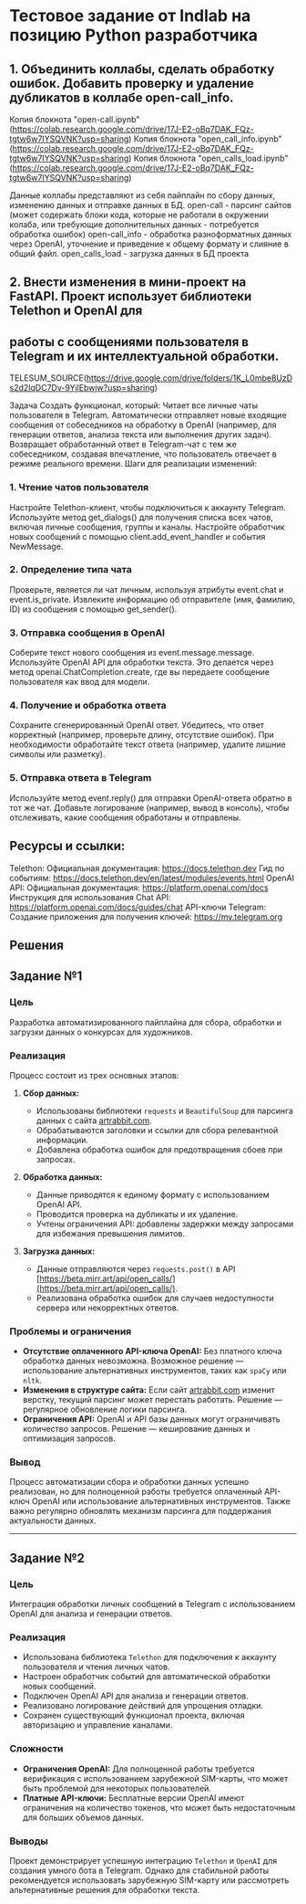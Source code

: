 # Тестовое задание от Indlab на позицию Python разработчика

## 1. Объединить коллабы, сделать обработку ошибок. Добавить проверку и удаление дубликатов в коллабе open-call_info.

Копия блокнота "open-call.ipynb"(https://colab.research.google.com/drive/17J-E2-oBq7DAK_FQz-tgtw6w7IYSQVNK?usp=sharing)
Копия блокнота "open_call_info.ipynb"(https://colab.research.google.com/drive/17J-E2-oBq7DAK_FQz-tgtw6w7IYSQVNK?usp=sharing)
Копия блокнота "open_calls_load.ipynb"(https://colab.research.google.com/drive/17J-E2-oBq7DAK_FQz-tgtw6w7IYSQVNK?usp=sharing)

Данные коллабы представляют из себя пайплайн по сбору данных, изменению данных и отправке данных в БД.
open-call - парсинг сайтов (может содержать блоки кода, которые не работали в окружении колаба, или 
требующие дополнительных данных - потребуется обработка ошибок)
open-call_info - обработка разноформатных данных через OpenAI, уточнение и приведение к общему 
формату и слияние в общий файл.
open_calls_load - загрузка данных в БД проекта


## 2. Внести изменения в мини-проект на FastAPI. Проект использует библиотеки Telethon и OpenAI для 
## работы с сообщениями пользователя в Telegram и их интеллектуальной обработки.

TELESUM_SOURCE(https://drive.google.com/drive/folders/1K_L0mbe8UzDs2d2IqDC7Dv-9YjlEbwjw?usp=sharing)

Задача
Создать функционал, который:
Читает все личные чаты пользователя в Telegram.
Автоматически отправляет новые входящие сообщения от собеседников на обработку в OpenAI (например, 
для генерации ответов, анализа текста или выполнения других задач).
Возвращает обработанный ответ в Telegram-чат с тем же собеседником, создавая впечатление, что 
пользователь отвечает в режиме реального времени.
Шаги для реализации изменений:
### 1. Чтение чатов пользователя
Настройте Telethon-клиент, чтобы подключиться к аккаунту Telegram.
Используйте метод get_dialogs() для получения списка всех чатов, включая личные сообщения, группы и каналы.
Настройте обработчик новых сообщений с помощью client.add_event_handler и события NewMessage.
### 2. Определение типа чата
Проверьте, является ли чат личным, используя атрибуты event.chat и event.is_private.
Извлеките информацию об отправителе (имя, фамилию, ID) из сообщения с помощью get_sender().
### 3. Отправка сообщения в OpenAI
Соберите текст нового сообщения из event.message.message.
Используйте OpenAI API для обработки текста. Это делается через метод openai.ChatCompletion.create, 
где вы передаете сообщение пользователя как ввод для модели.
### 4. Получение и обработка ответа
Сохраните сгенерированный OpenAI ответ.
Убедитесь, что ответ корректный (например, проверьте длину, отсутствие ошибок).
При необходимости обработайте текст ответа (например, удалите лишние символы или разметку).
### 5. Отправка ответа в Telegram
Используйте метод event.reply() для отправки OpenAI-ответа обратно в тот же чат.
Добавьте логирование (например, вывод в консоль), чтобы отслеживать, какие сообщения обработаны и отправлены.
## Ресурсы и ссылки:
Telethon:
Официальная документация: https://docs.telethon.dev
Гид по событиям: https://docs.telethon.dev/en/latest/modules/events.html
OpenAI API:
Официальная документация: https://platform.openai.com/docs
Инструкция для использования Chat API: https://platform.openai.com/docs/guides/chat
API-ключи Telegram:
Создание приложения для получения ключей: https://my.telegram.org

## Решения

## Задание №1

### Цель
Разработка автоматизированного пайплайна для сбора, обработки и загрузки данных о конкурсах для художников.

### Реализация
Процесс состоит из трех основных этапов:

1. **Сбор данных:**
   - Использованы библиотеки `requests` и `BeautifulSoup` для парсинга данных с сайта [artrabbit.com](https://artrabbit.com).
   - Обрабатываются заголовки и ссылки для сбора релевантной информации.
   - Добавлена обработка ошибок для предотвращения сбоев при запросах.

2. **Обработка данных:**
   - Данные приводятся к единому формату с использованием OpenAI API.
   - Проводится проверка на дубликаты и их удаление.
   - Учтены ограничения API: добавлены задержки между запросами для избежания превышения лимитов.

3. **Загрузка данных:**
   - Данные отправляются через `requests.post()` в API [https://beta.mirr.art/api/open_calls/](https://beta.mirr.art/api/open_calls/).
   - Реализована обработка ошибок для случаев недоступности сервера или некорректных ответов.

### Проблемы и ограничения
- **Отсутствие оплаченного API-ключа OpenAI:** Без платного ключа обработка данных невозможна. Возможное решение — использование альтернативных инструментов, таких как `spaCy` или `nltk`.
- **Изменения в структуре сайта:** Если сайт [artrabbit.com](https://artrabbit.com) изменит верстку, текущий парсинг может перестать работать. Решение — регулярное обновление логики парсинга.
- **Ограничения API:** OpenAI и API базы данных могут ограничивать количество запросов. Решение — кеширование данных и оптимизация запросов.

### Вывод
Процесс автоматизации сбора и обработки данных успешно реализован, но для полноценной работы требуется оплаченный API-ключ OpenAI или использование альтернативных инструментов. Также важно регулярно обновлять механизм парсинга для поддержания актуальности данных.

---

## Задание №2

### Цель
Интеграция обработки личных сообщений в Telegram с использованием OpenAI для анализа и генерации ответов.

### Реализация
- Использована библиотека `Telethon` для подключения к аккаунту пользователя и чтения личных чатов.
- Настроен обработчик событий для автоматической обработки новых сообщений.
- Подключен OpenAI API для анализа и генерации ответов.
- Реализовано логирование действий для упрощения отладки.
- Сохранен существующий функционал проекта, включая авторизацию и управление каналами.

### Сложности
- **Ограничения OpenAI:** Для полноценной работы требуется верификация с использованием зарубежной SIM-карты, что может быть проблемой для некоторых пользователей.
- **Платные API-ключи:** Бесплатные версии OpenAI имеют ограничения на количество токенов, что может быть недостаточным для больших объемов данных.

### Выводы
Проект демонстрирует успешную интеграцию `Telethon` и `OpenAI` для создания умного бота в Telegram. Однако для стабильной работы рекомендуется использовать зарубежную SIM-карту или рассмотреть альтернативные решения для обработки текста.
